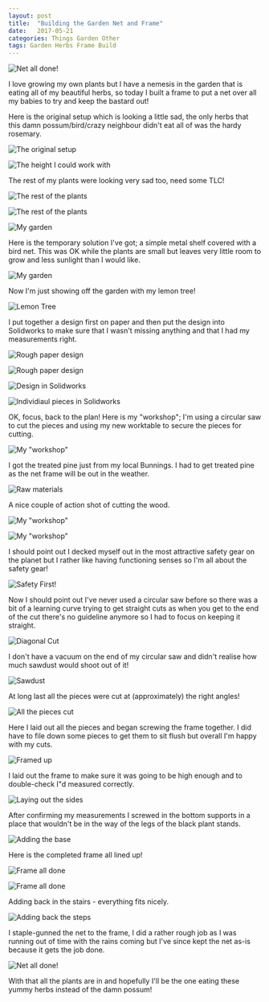 ```yaml
---
layout: post
title:  "Building the Garden Net and Frame"
date:   2017-05-21
categories: Things Garden Other
tags: Garden Herbs Frame Build
---
```


![Net all done!](/images/gardenNet/32_done.jpg)

I love growing my own plants but I have a nemesis in the garden that is eating all of my beautiful herbs, so today I built a frame to put a net over all my babies to try and keep the bastard out!

<!--more-->

Here is the original setup which is looking a little sad, the only herbs that this damn possum/bird/crazy neighbour didn't eat all of was the hardy rosemary.

![The original setup](/images/gardenNet/01_original.jpg)

![The height I could work with](/images/gardenNet/02_original.jpg)

The rest of my plants were looking very sad too, need some TLC!

![The rest of the plants](/images/gardenNet/03_rest_of_plants.jpg)

![The rest of the plants](/images/gardenNet/04_rest_of_plants.jpg)

![My garden](/images/gardenNet/07_original.jpg)

Here is the temporary solution I've got; a simple metal shelf covered with a bird net. This was OK while the plants are small but leaves very little room to grow and less sunlight than I would like. 

![My garden](/images/gardenNet/05_other_net_setup.jpg)

Now I'm just showing off the garden with my lemon tree!

![Lemon Tree](/images/gardenNet/06_lemon_tree.jpg)

I put together a design first on paper and then put the design into Solidworks to make sure that I wasn't missing anything and that I had my measurements right.

![Rough paper design](/images/gardenNet/01_herb_box_plan.jpg)

![Rough paper design](/images/gardenNet/02_herb_box_plan.jpg)

![Design in Solidworks](/images/gardenNet/04_plant_cover_design.jpg)

![Individiaul pieces in Solidworks](/images/gardenNet/03_plant_cover_pieces.jpg)

OK, focus, back to the plan! Here is my "workshop"; I'm using a circular saw to cut the pieces and using my new worktable to secure the pieces for cutting.

![My "workshop"](/images/gardenNet/09_setup.jpg)

I got the treated pine just from my local Bunnings. I had to get treated pine as the net frame will be out in the weather.

![Raw materials](/images/gardenNet/10_wood.jpg)

A nice couple of action shot of cutting the wood.

![My "workshop"](/images/gardenNet/11_setup.jpg)

![My "workshop"](/images/gardenNet/12_setup.jpg)

I should point out I decked myself out in the most attractive safety gear on the planet but I rather like having functioning senses so I'm all about the safety gear!

![Safety First!](/images/gardenNet/13_safety.jpg)

Now I should point out I've never used a circular saw before so there was a bit of a learning curve trying to get straight cuts as when you get to the end of the cut there's no guideline anymore so I had to focus on keeping it straight.

![Diagonal Cut](/images/gardenNet/14_diag_cut.jpg)

I don't have a vacuum on the end of my circular saw and didn't realise how much sawdust would shoot out of it!

![Sawdust](/images/gardenNet/15_sawdust.jpg)

At long last all the pieces were cut at (approximately) the right angles!

![All the pieces cut](/images/gardenNet/17_all_cut.jpg)

Here I laid out all the pieces and began screwing the frame together. I did have to file down some pieces to get them to sit flush but overall I'm happy with my cuts.

![Framed up](/images/gardenNet/18_frame_side.jpg)

I laid out the frame to make sure it was going to be high enough and to double-check I"d measured correctly.

![Laying out the sides](/images/gardenNet/19_sides_laid_out.jpg)

After confirming my measurements I screwed in the bottom supports in a place that wouldn't be in the way of the legs of the black plant stands.

![Adding the base](/images/gardenNet/20_base.jpg)

Here is the completed frame all lined up!

![Frame all done](/images/gardenNet/21_frame_done.jpg)

![Frame all done](/images/gardenNet/23_frame_done.jpg)

Adding back in the stairs - everything fits nicely.

![Adding back the steps](/images/gardenNet/25_frame_with_steps.jpg)

I staple-gunned the net to the frame, I did a rather rough job as I was running out of time with the rains coming but I've since kept the net as-is because it gets the job done.

![Net all done!](/images/gardenNet/32_done.jpg)

With that all the plants are in and hopefully I'll be the one eating these yummy herbs instead of the damn possum!
